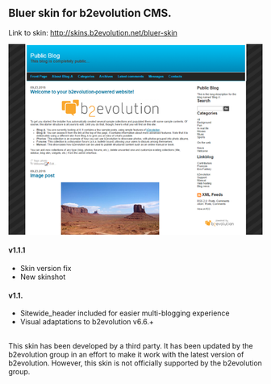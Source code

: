 ## Bluer skin for b2evolution CMS.

Link to skin: http://skins.b2evolution.net/bluer-skin

<img src="skinshot.png"/>

#### v1.1.1

- Skin version fix
- New skinshot

#### v1.1.

- Sitewide_header included for easier multi-blogging experience
- Visual adaptations to b2evolution v6.6.+

<br/>
This skin has been developed by a third party. It has been updated by the b2evolution group in an effort to make it work with the latest version of b2evolution. However, this skin is not officially supported by the b2evolution group.
